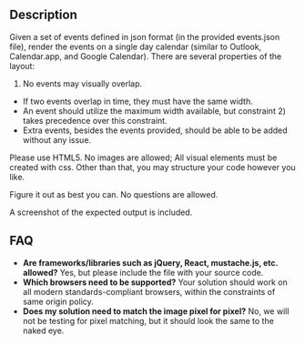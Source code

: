 ## Description
Given a set of events defined in json format (in the provided events.json file), render the events on a single day calendar (similar to Outlook, Calendar.app, and Google Calendar). There are several properties of the layout:

1. No events may visually overlap.
- If two events overlap in time, they must have the same width.
- An event should utilize the maximum width available, but constraint 2) takes precedence over this constraint.
- Extra events, besides the events provided, should be able to be added without any issue.

Please use HTML5. No images are allowed; All visual elements must be created with css. Other than that, you may structure your code however you like.

Figure it out as best you can. No questions are allowed.

A screenshot of the expected output is included.


## FAQ
- **Are frameworks/libraries such as jQuery, React, mustache.js, etc. allowed?**  Yes, but please include the file with your source code.
- **Which browsers need to be supported?** Your solution should work on all modern standards-compliant browsers, within the constraints of same origin policy.
- **Does my solution need to match the image pixel for pixel?** No, we will not be testing for pixel matching, but it should look the same to the naked eye.
